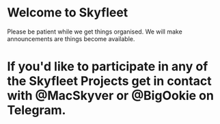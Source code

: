 # Welcome to Skyfleet
Please be patient while we get things organised. We will make announcements are things become available.

# If you'd like to participate in any of the Skyfleet Projects get in contact with @MacSkyver or @BigOokie on Telegram.
